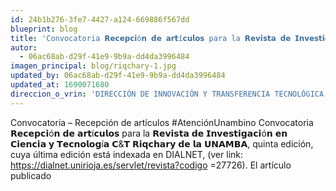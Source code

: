 ```yaml
---
id: 24b1b276-3fe7-4427-a124-669886f567dd
blueprint: blog
title: 'Convocatoria 𝗥𝗲𝗰𝗲𝗽𝗰𝗶ó𝗻 𝗱𝗲 𝗮𝗿𝘁í𝗰𝘂𝗹𝗼𝘀 para la 𝗥𝗲𝘃𝗶𝘀𝘁𝗮 𝗱𝗲 𝗜𝗻𝘃𝗲𝘀𝘁𝗶𝗴𝗮𝗰𝗶ó𝗻 𝗲𝗻 𝗖𝗶𝗲𝗻𝗰𝗶𝗮 𝘆 𝗧𝗲𝗰𝗻𝗼𝗹𝗼𝗴í𝗮 𝗖&𝗧 𝗥𝗶𝗾𝗰𝗵𝗮𝗿𝘆'
autor:
  - 06ac68ab-d29f-41e9-9b9a-dd4da3996484
imagen_principal: blog/riqchary-1.jpg
updated_by: 06ac68ab-d29f-41e9-9b9a-dd4da3996484
updated_at: 1690071680
direccion_o_vrin: 'DIRECCIÓN DE INNOVACIÓN Y TRANSFERENCIA TECNOLÓGICA'
---
```

Convocatoria – Recepción de artículos #AtenciónUnambino Convocatoria 𝗥𝗲𝗰𝗲𝗽𝗰𝗶ó𝗻 𝗱𝗲 𝗮𝗿𝘁í𝗰𝘂𝗹𝗼𝘀 para la 𝗥𝗲𝘃𝗶𝘀𝘁𝗮 𝗱𝗲 𝗜𝗻𝘃𝗲𝘀𝘁𝗶𝗴𝗮𝗰𝗶ó𝗻 𝗲𝗻 𝗖𝗶𝗲𝗻𝗰𝗶𝗮 𝘆 𝗧𝗲𝗰𝗻𝗼𝗹𝗼𝗴í𝗮 𝗖&𝗧 𝗥𝗶𝗾𝗰𝗵𝗮𝗿𝘆 𝗱𝗲 𝗹𝗮 𝗨𝗡𝗔𝗠𝗕𝗔, quinta edición, cuya última edición está indexada en DIALNET, (ver link: https://dialnet.unirioja.es/servlet/revista?codigo =27726). El artículo publicado